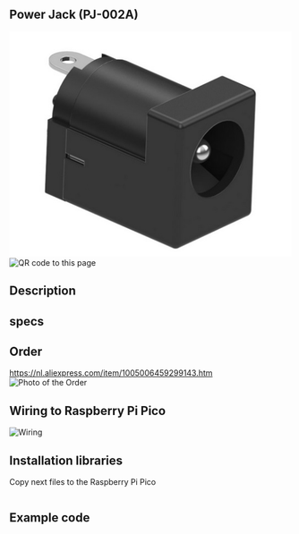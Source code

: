 ## Power Jack (PJ-002A)

<img src="PJ-002A_Photo.jpg" alt="Photo of the component">
<img src="PJ-002A_QR_code.jpg" alt="QR code to this page" width="80" height="80">

## Description



## specs

## Order
<a href="https://nl.aliexpress.com/item/1005006459299143.html">https://nl.aliexpress.com/item/1005006459299143.htm</a>
<img src="PJ-002A_Order.jpg" alt="Photo of the Order">


## Wiring to Raspberry Pi Pico
<img src="PJ-002A_Wiring.jpg" alt="Wiring" >

## Installation libraries
Copy next files to the Raspberry Pi Pico

```bash

```

## Example code
```python



```



